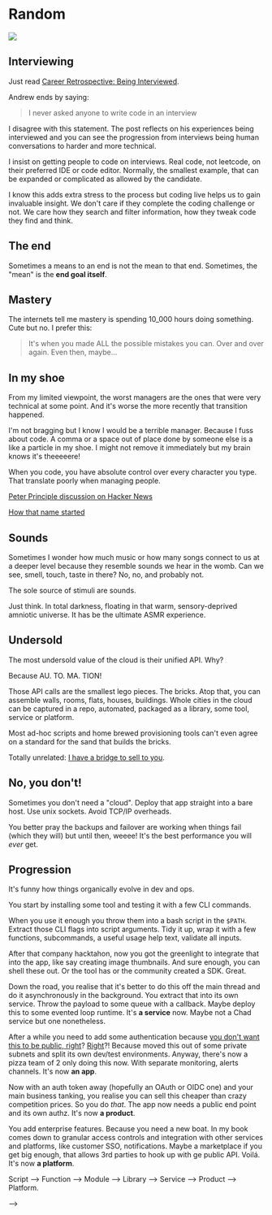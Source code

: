# Random

[<img src="https://img.shields.io/badge/Mildly-Interesting-brightgreen">](/tags/mildly-interesting)


## Interviewing

Just read [Career Retrospective: Being Interviewed](https://thecodist.com/career-retrospective-being-interviewed/).

Andrew ends by saying:

> I never asked anyone to write code in an interview

I disagree with this statement. The post reflects on his experiences
being interviewed and you can see the progression from interviews being
human conversations to harder and more technical.

I insist on getting people to code on interviews. Real code, not
leetcode, on their preferred IDE or code editor. Normally, the smallest
example, that can be expanded or complicated as allowed by the
candidate.

I know this adds extra stress to the process but coding live helps
us to gain invaluable insight. We don't care if they complete the coding
challenge or not. We care how they search and filter information,
how they tweak code they find and think.


## The end

Sometimes a means to an end is not the mean to that end. Sometimes,
the "mean" is the **end goal itself**.


## Mastery

The internets tell me mastery is spending 10_000 hours doing
something. Cute but no. I prefer this:

> It's when you made ALL the possible mistakes you can. Over
> and over again. Even then, maybe...


## In my shoe

From my limited viewpoint, the worst managers are the ones that were
very technical at some point. And it's worse the more recently that
transition happened.

I'm not bragging but I know I would be a terrible manager. Because I
fuss about code. A comma or a space out of place done by someone else
is a like a particle in my shoe. I might not remove it immediately but
my brain knows it's theeeeere!

When you code, you have absolute control over every character you type.
That translate poorly when managing people.

[Peter Principle discussion on Hacker News](https://news.ycombinator.com/item?id=39844104)

[How that name started](https://www.youtube.com/watch?v=39wzku9KIEM)


## Sounds

Sometimes I wonder how much music or how many songs connect to us at a
deeper level because they resemble sounds we hear in the womb. Can we
see, smell, touch, taste in there? No, no, and probably not.

The sole source of stimuli are sounds.

Just think. In total darkness, floating in that warm, sensory-deprived
amniotic universe. It has be the ultimate ASMR experience.


## Undersold

The most undersold value of the cloud is their unified API. Why?

Because AU. TO. MA. TION!

Those API calls are the smallest lego pieces. The bricks. Atop
that, you can assemble walls, rooms, flats, houses, buildings. Whole
cities in the cloud can be captured in a repo, automated, packaged
as a library, some tool, service or platform.

Most ad-hoc scripts and home brewed provisioning tools can't even
agree on a standard for the sand that builds the bricks.

Totally unrelated: [I have a bridge to sell to you](/hosting).


## No, you don't!

Sometimes you don't need a "cloud". Deploy that app straight into
a bare host. Use unix sockets. Avoid TCP/IP overheads.

You better pray the backups and failover are working when things
fail (which they will) but until then, weeee! It's the best
performance you will _ever_ get.


## Progression

It's funny how things organically evolve in dev and ops.

You start by installing some tool and testing it with a few CLI commands.

When you use it enough you throw them into a bash script in the `$PATH`.
Extract those CLI flags into script arguments. Tidy it up, wrap it with a
few functions, subcommands, a useful usage help text, validate all inputs.

After that company hacktahon, now you got the greenlight to integrate that
into the app, like say creating image thumbnails. And sure enough, you can
shell these out. Or the tool has or the community created a SDK. Great.

Down the road, you realise that it's better to do this off the main thread
and do it asynchronously in the background. You extract that into its own
service. Throw the payload to some queue with a callback. Maybe deploy
this to some evented loop runtime. It's **a service** now. Maybe not a
Chad service but one nonetheless.

After a while you need to add some authentication because
[you don't want this to be public, right](https://x.com/ozgrozer/status/1838895852259041362)?
[Right](https://x.com/kaepora/status/1838651348797063276)?!
Because moved this out of some private subnets and split its own dev/test
environments. Anyway, there's now a pizza team of 2 only doing this now.
With separate monitoring, alerts channels. It's now **an app**.

Now with an auth token away (hopefully an OAuth or OIDC one) and
your main business tanking, you realise you can sell this cheaper than
crazy competition prices. So you do _that_. The app now needs a public
end point and its own authz. It's now **a product**.

You add enterprise features. Because you need a new boat. In my book
comes down to granular access controls and integration with other
services and platforms, like customer SSO, notifications. Maybe a
marketplace if you get big enough, that allows 3rd parties to
hook up with ge public API.  Voilá. It's now **a platform**.

<!--
And there it is. The whole "journey":

Shell commands --> Script --> Function --> Module --> Library --> Service --> Product --> Platform.
-->
